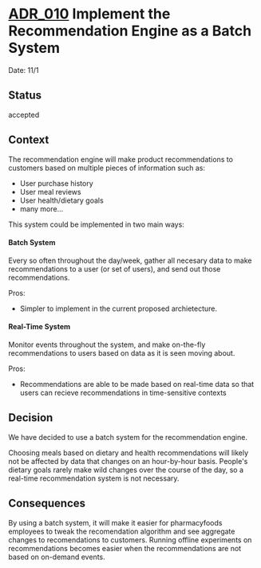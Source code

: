 # [ADR_010](../../README.md) Implement the Recommendation Engine as a Batch System

Date: 11/1

## Status

accepted

## Context

The recommendation engine will make product recommendations to customers based on multiple pieces of information such as:
* User purchase history
* User meal reviews
* User health/dietary goals
* many more...

This system could be implemented in two main ways:

#### Batch System
Every so often throughout the day/week, gather all necesary data to make recommendations to a user (or set of users), and send out those recommendations.

Pros:
* Simpler to implement in the current proposed archietecture.

#### Real-Time System
Monitor events throughout the system, and make on-the-fly recommendations to users based on data as it is seen moving about.

Pros:
* Recommendations are able to be made based on real-time data so that users can recieve recommendations in time-sensitive contexts

## Decision

We have decided to use a batch system for the recommendation engine. 

Choosing meals based on dietary and health recommendations will likely not be affected by data that changes on an hour-by-hour basis. People's dietary goals rarely make wild changes over the course of the day, so a real-time recommendation system is not necessary.

## Consequences

By using a batch system, it will make it easier for pharmacyfoods employees to tweak the recomendation algorithm and see aggregate changes to recomendations to customers. Running offline experiments on recommendations becomes easier when the recommendations are not based on on-demand events.
